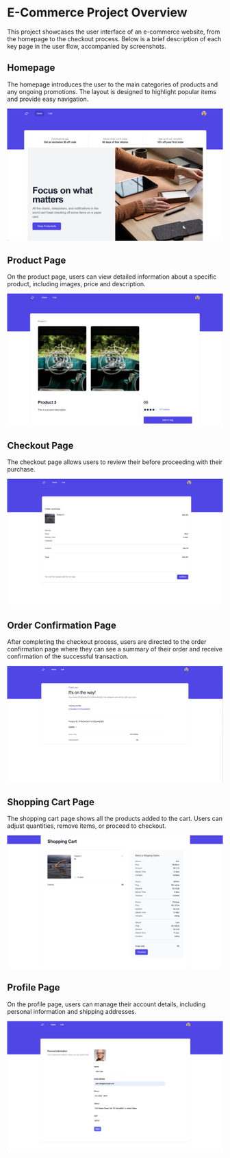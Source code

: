 # E-Commerce Project Overview

This project showcases the user interface of an e-commerce website, from the homepage to the checkout process. Below is a brief description of each key page in the user flow, accompanied by screenshots.

## Homepage
The homepage introduces the user to the main categories of products and any ongoing promotions. The layout is designed to highlight popular items and provide easy navigation.

![Homepage Screenshot](homePage.png)

## Product Page
On the product page, users can view detailed information about a specific product, including images, price and description.

![Product Page Screenshot](productPage.png)

## Checkout Page
The checkout page allows users to review their before proceeding with their purchase.

![Checkout Page Screenshot](checkoutPage.png)

## Order Confirmation Page
After completing the checkout process, users are directed to the order confirmation page where they can see a summary of their order and receive confirmation of the successful transaction.

![Order Confirmation Page Screenshot](confirmationPage.png)

## Shopping Cart Page
The shopping cart page shows all the products added to the cart. Users can adjust quantities, remove items, or proceed to checkout.

![Shopping Cart Page Screenshot](shoppingCartPage.png)

## Profile Page
On the profile page, users can manage their account details, including personal information and shipping addresses.

![Profile Page Screenshot](profilePage.png)
